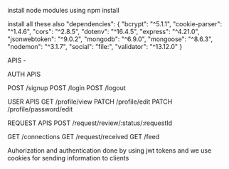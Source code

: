install node modules using npm install

install all these also
"dependencies": {
"bcrypt": "^5.1.1",
"cookie-parser": "^1.4.6",
"cors": "^2.8.5",
"dotenv": "^16.4.5",
"express": "^4.21.0",
"jsonwebtoken": "^9.0.2",
"mongodb": "^6.9.0",
"mongoose": "^8.6.3",
"nodemon": "^3.1.7",
"social": "file:",
"validator": "^13.12.0"
}

APIS -

AUTH APIS

POST /signup
POST /login
POST /logout

USER APIS
GET /profile/view
PATCH /profile/edit
PATCH /profile/password/edit

REQUEST APIS
POST /request/review/:status/:requestId

GET /connections
GET /request/received
GET /feed

Auhorization and authentication done by using jwt tokens and we use cookies for sending information to clients
